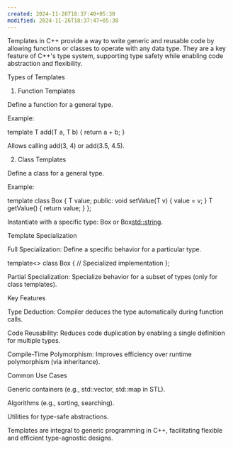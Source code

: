 ```yaml
---
created: 2024-11-26T18:37:40+05:30
modified: 2024-11-26T18:37:47+05:30
---
```


Templates in C++ provide a way to write generic and reusable code by allowing functions or classes to operate with any data type. They are a key feature of C++'s type system, supporting type safety while enabling code abstraction and flexibility.

Types of Templates

1. Function Templates

Define a function for a general type.

Example:

template <typename T>
T add(T a, T b) {
    return a + b;
}

Allows calling add<int>(3, 4) or add<float>(3.5, 4.5).



2. Class Templates

Define a class for a general type.

Example:

template <typename T>
class Box {
    T value;
public:
    void setValue(T v) { value = v; }
    T getValue() { return value; }
};

Instantiate with a specific type: Box<int> or Box<std::string>.




Template Specialization

Full Specialization: Define a specific behavior for a particular type.

template<>
class Box<char> {
    // Specialized implementation
};

Partial Specialization: Specialize behavior for a subset of types (only for class templates).


Key Features

Type Deduction: Compiler deduces the type automatically during function calls.

Code Reusability: Reduces code duplication by enabling a single definition for multiple types.

Compile-Time Polymorphism: Improves efficiency over runtime polymorphism (via inheritance).


Common Use Cases

Generic containers (e.g., std::vector, std::map in STL).

Algorithms (e.g., sorting, searching).

Utilities for type-safe abstractions.


Templates are integral to generic programming in C++, facilitating flexible and efficient type-agnostic designs.
